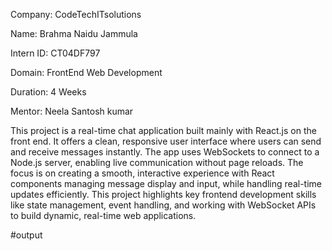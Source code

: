 Company: CodeTechITsolutions

Name: Brahma Naidu Jammula

Intern ID: CT04DF797

Domain: FrontEnd Web Development

Duration: 4 Weeks

Mentor: Neela Santosh kumar

This project is a real-time chat application built mainly with React.js on the front end. It offers a clean, responsive user interface where users can send and receive messages instantly. The app uses WebSockets to connect to a Node.js server, enabling live communication without page reloads. The focus is on creating a smooth, interactive experience with React components managing message display and input, while handling real-time updates efficiently. This project highlights key frontend development skills like state management, event handling, and working with WebSocket APIs to build dynamic, real-time web applications.

#output

